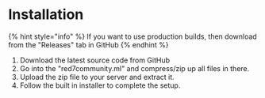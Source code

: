 # Installation

{% hint style="info" %}
If you want to use production builds, then download from the "Releases" tab in GitHub
{% endhint %}

1. Download the latest source code from GitHub
2. Go into the "red7community.ml" and compress/zip up all files in there.
3. Upload the zip file to your server and extract it.
4. Follow the built in installer to complete the setup.
